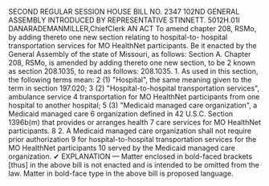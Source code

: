 SECOND REGULAR SESSION
HOUSE BILL NO. 2347
102ND GENERAL ASSEMBLY
INTRODUCED BY REPRESENTATIVE STINNETT.
5012H.01I DANARADEMANMILLER,ChiefClerk
AN ACT
To amend chapter 208, RSMo, by adding thereto one new section relating to hospital-to-
hospital transportation services for MO HealthNet participants.
Be it enacted by the General Assembly of the state of Missouri, as follows:
Section A. Chapter 208, RSMo, is amended by adding thereto one new section, to be
2 known as section 208.1035, to read as follows:
208.1035. 1. As used in this section, the following terms mean:
2 (1) "Hospital", the same meaning given to the term in section 197.020;
3 (2) "Hospital-to-hospital transportation services", ambulance service
4 transportation for MO HealthNet participants from one hospital to another hospital;
5 (3) "Medicaid managed care organization", a Medicaid managed care
6 organization defined in 42 U.S.C. Section 1396b(m) that provides or arranges health
7 care services for MO HealthNet participants.
8 2. A Medicaid managed care organization shall not require prior authorization
9 for hospital-to-hospital transportation services for the MO HealthNet participants
10 served by the Medicaid managed care organization.
✔
EXPLANATION — Matter enclosed in bold-faced brackets [thus] in the above bill is not enacted and is
intended to be omitted from the law. Matter in bold-face type in the above bill is proposed language.